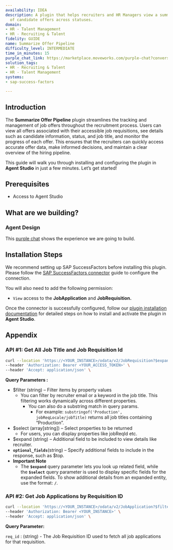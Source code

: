 ```yaml
---
availability: IDEA
description: A plugin that helps recruiters and HR Managers view a summarized breakdown
  of candidate offers across statuses.
domain:
- HR - Talent Management
- HR - Recruiting & Talent
fidelity: GUIDE
name: Summarize Offer Pipeline
difficulty_level: INTERMEDIATE
time_in_minutes: 15
purple_chat_link: https://marketplace.moveworks.com/purple-chat?conversation=%7B%22messages%22%3A%5B%7B%22role%22%3A%22user%22%2C%22parts%22%3A%5B%7B%22richText%22%3A%22I+want+to+view+details+of+job+offers+that+have+been+sent+out%22%7D%5D%7D%2C%7B%22role%22%3A%22assistant%22%2C%22parts%22%3A%5B%7B%22reasoningSteps%22%3A%5B%7B%22status%22%3A%22success%22%2C%22richText%22%3A%22Recognizing+request+to+summarize+job+offers.%22%7D%2C%7B%22status%22%3A%22success%22%2C%22richText%22%3A%22Defaulting+to+all+offers+for+the+current+quarter+and+summarizing+by+status.%22%7D%5D%7D%2C%7B%22richText%22%3A%22%3Cp+xmlns%3D%5C%22http%3A%2F%2Fwww.w3.org%2F1999%2Fxhtml%5C%22%3EHere%27s+a+summary+of+all+job+offers+for+the+%3Cb%3Ecurrent+quarter%3C%2Fb%3E+%28Q2+2024%29%3A%3C%2Fp%3E%3Cul+xmlns%3D%5C%22http%3A%2F%2Fwww.w3.org%2F1999%2Fxhtml%5C%22%3E%3Cli%3E%3Cb%3ETotal+Offers%3C%2Fb%3E%3A+50%3C%2Fli%3E%3Cli%3E%3Cb%3EPending%3C%2Fb%3E%3A+25+%2850%25%29%3C%2Fli%3E%3Cli%3E%3Cb%3EAccepted%3C%2Fb%3E%3A+15+%2830%25%29%3C%2Fli%3E%3Cli%3E%3Cb%3EDeclined%3C%2Fb%3E%3A+10+%2820%25%29%3C%2Fli%3E%3C%2Ful%3E%3Cp+xmlns%3D%5C%22http%3A%2F%2Fwww.w3.org%2F1999%2Fxhtml%5C%22%3EWould+you+like+to+refine+this+by+timeframe%2C+department%2C+or+view+details+for+a+specific+status%3F%3C%2Fp%3E%22%7D%2C%7B%22citations%22%3A%5B%7B%22connectorName%22%3A%22sap-successfactors%22%2C%22citationTitle%22%3A%22Offer+Summary+Q2+2024%22%7D%5D%7D%5D%7D%2C%7B%22role%22%3A%22user%22%2C%22parts%22%3A%5B%7B%22richText%22%3A%22Show+me+the+pending+offers.%22%7D%5D%7D%2C%7B%22role%22%3A%22assistant%22%2C%22parts%22%3A%5B%7B%22reasoningSteps%22%3A%5B%7B%22status%22%3A%22success%22%2C%22richText%22%3A%22Filtering+offers+by+status%3A+%3Cb+xmlns%3D%5C%22http%3A%2F%2Fwww.w3.org%2F1999%2Fxhtml%5C%22%3EPending%3C%2Fb%3E.%22%7D%2C%7B%22status%22%3A%22success%22%2C%22richText%22%3A%22Retrieving+detailed+information+for+pending+offers+from+%3Cb+xmlns%3D%5C%22http%3A%2F%2Fwww.w3.org%2F1999%2Fxhtml%5C%22%3ESAP+SuccessFactors%3C%2Fb%3E.%22%7D%5D%7D%2C%7B%22richText%22%3A%22%3Cp+xmlns%3D%5C%22http%3A%2F%2Fwww.w3.org%2F1999%2Fxhtml%5C%22%3EHere+are+the+details+for+the+%3Cb%3E25+pending+job+offers%3C%2Fb%3E+in+Q2+2024%3A%3C%2Fp%3E%3Cul+xmlns%3D%5C%22http%3A%2F%2Fwww.w3.org%2F1999%2Fxhtml%5C%22%3E%3Cli%3E%3Cb%3ESarah+Chen%3C%2Fb%3E+-+Senior+Software+Engineer%2C+Seattle+-+Offered+2024-05-20%3C%2Fli%3E%3Cli%3E%3Cb%3EDavid+Lee%3C%2Fb%3E+-+Product+Manager%2C+New+York+-+Offered+2024-05-18%3C%2Fli%3E%3Cli%3E%3Cb%3EEmily+Wong%3C%2Fb%3E+-+UX+Designer%2C+London+-+Offered+2024-05-15%3C%2Fli%3E%3Cli%3E%3Ci%3E...and+22+more+pending+offers.%3C%2Fi%3E%3C%2Fli%3E%3C%2Ful%3E%22%7D%2C%7B%22citations%22%3A%5B%7B%22connectorName%22%3A%22sap-successfactors%22%2C%22citationTitle%22%3A%22Sarah+Chen+-+Senior+Software+Engineer+Offer%22%7D%2C%7B%22connectorName%22%3A%22sap-successfactors%22%2C%22citationTitle%22%3A%22David+Lee+-+Product+Manager+Offer%22%7D%2C%7B%22connectorName%22%3A%22sap-successfactors%22%2C%22citationTitle%22%3A%22Emily+Wong+-+UX+Designer+Offer%22%7D%5D%7D%5D%7D%2C%7B%22role%22%3A%22user%22%2C%22parts%22%3A%5B%7B%22richText%22%3A%22How+about+offers+from+last+month+for+the+Marketing+department%3F%22%7D%5D%7D%2C%7B%22role%22%3A%22assistant%22%2C%22parts%22%3A%5B%7B%22reasoningSteps%22%3A%5B%7B%22status%22%3A%22success%22%2C%22richText%22%3A%22Parsing+timeframe%3A+%3Cb+xmlns%3D%5C%22http%3A%2F%2Fwww.w3.org%2F1999%2Fxhtml%5C%22%3Elast+month+%28May+2024%29%3C%2Fb%3E.%22%7D%2C%7B%22status%22%3A%22success%22%2C%22richText%22%3A%22Parsing+department%3A+%3Cb+xmlns%3D%5C%22http%3A%2F%2Fwww.w3.org%2F1999%2Fxhtml%5C%22%3EMarketing%3C%2Fb%3E.%22%7D%2C%7B%22status%22%3A%22success%22%2C%22richText%22%3A%22Filtering+offers+from+%3Cb+xmlns%3D%5C%22http%3A%2F%2Fwww.w3.org%2F1999%2Fxhtml%5C%22%3ESAP+SuccessFactors%3C%2Fb%3E+for+May+2024+in+the+Marketing+department.%22%7D%5D%7D%2C%7B%22richText%22%3A%22%3Cp+xmlns%3D%5C%22http%3A%2F%2Fwww.w3.org%2F1999%2Fxhtml%5C%22%3EHere%27s+a+summary+of+job+offers+for+the+%3Cb%3EMarketing+department+last+month%3C%2Fb%3E+%28May+2024%29%3A%3C%2Fp%3E%3Cul+xmlns%3D%5C%22http%3A%2F%2Fwww.w3.org%2F1999%2Fxhtml%5C%22%3E%3Cli%3E%3Cb%3ETotal+Offers%3C%2Fb%3E%3A+8%3C%2Fli%3E%3Cli%3E%3Cb%3EPending%3C%2Fb%3E%3A+3+%2837.5%25%29%3C%2Fli%3E%3Cli%3E%3Cb%3EAccepted%3C%2Fb%3E%3A+4+%2850%25%29%3C%2Fli%3E%3Cli%3E%3Cb%3EDeclined%3C%2Fb%3E%3A+1+%2812.5%25%29%3C%2Fli%3E%3C%2Ful%3E%3Cp+xmlns%3D%5C%22http%3A%2F%2Fwww.w3.org%2F1999%2Fxhtml%5C%22%3EWould+you+like+to+see+the+individual+offers%2C+or+compare+this+with+another+period%3F%3C%2Fp%3E%22%7D%2C%7B%22citations%22%3A%5B%7B%22connectorName%22%3A%22sap-successfactors%22%2C%22citationTitle%22%3A%22Marketing+Department+Offers+-+May+2024%22%7D%5D%7D%5D%7D%2C%7B%22role%22%3A%22user%22%2C%22parts%22%3A%5B%7B%22richText%22%3A%22Compare+this+quarter%27s+accepted+offers+with+last+quarter%27s.%22%7D%5D%7D%2C%7B%22role%22%3A%22assistant%22%2C%22parts%22%3A%5B%7B%22reasoningSteps%22%3A%5B%7B%22status%22%3A%22success%22%2C%22richText%22%3A%22Recognizing+request+for+trend+comparison+for+%27Accepted%27+status.%22%7D%2C%7B%22status%22%3A%22success%22%2C%22richText%22%3A%22Retrieving+accepted+offers+for+%3Cb+xmlns%3D%5C%22http%3A%2F%2Fwww.w3.org%2F1999%2Fxhtml%5C%22%3Ecurrent+quarter+%28Q2+2024%29%3C%2Fb%3E+and+%3Cb+xmlns%3D%5C%22http%3A%2F%2Fwww.w3.org%2F1999%2Fxhtml%5C%22%3Elast+quarter+%28Q1+2024%29%3C%2Fb%3E+from+%3Cb+xmlns%3D%5C%22http%3A%2F%2Fwww.w3.org%2F1999%2Fxhtml%5C%22%3ESAP+SuccessFactors%3C%2Fb%3E.%22%7D%5D%7D%2C%7B%22richText%22%3A%22%3Cp+xmlns%3D%5C%22http%3A%2F%2Fwww.w3.org%2F1999%2Fxhtml%5C%22%3EHere%27s+a+comparison+of+%3Cb%3EAccepted+Offers%3C%2Fb%3E%3A%3C%2Fp%3E%3Cul+xmlns%3D%5C%22http%3A%2F%2Fwww.w3.org%2F1999%2Fxhtml%5C%22%3E%3Cli%3E%3Cb%3EQ2+2024+%28Current+Quarter%29%3C%2Fb%3E%3A+15+Accepted+Offers%3C%2Fli%3E%3Cli%3E%3Cb%3EQ1+2024+%28Last+Quarter%29%3C%2Fb%3E%3A+12+Accepted+Offers%3C%2Fli%3E%3C%2Ful%3E%3Cp+xmlns%3D%5C%22http%3A%2F%2Fwww.w3.org%2F1999%2Fxhtml%5C%22%3EThat%27s+a+25%25+increase+in+accepted+offers+this+quarter%21%3C%2Fp%3E%22%7D%2C%7B%22citations%22%3A%5B%7B%22connectorName%22%3A%22sap-successfactors%22%2C%22citationTitle%22%3A%22Accepted+Offers+Q2+2024%22%7D%2C%7B%22connectorName%22%3A%22sap-successfactors%22%2C%22citationTitle%22%3A%22Accepted+Offers+Q1+2024%22%7D%5D%7D%5D%7D%5D%7D
solution_tags:
- HR - Recruiting & Talent
- HR - Talent Management
systems:
- sap-success-factors

---
```

## **Introduction**

The **Summarize Offer Pipeline** plugin streamlines the tracking and management of job offers throughout the recruitment process. Users can view all offers associated with their accessible job requisitions, see details such as candidate information, status, and job title, and monitor the progress of each offer. This ensures that the recruiters can quickly access accurate offer data, make informed decisions, and maintain a clear overview of the hiring pipeline.

This guide will walk you through installing and configuring the plugin in **Agent Studio** in just a few minutes. Let’s get started!

## **Prerequisites**

- Access to Agent Studio

## **What are we building?**

### **Agent Design**

This [purple chat](https://marketplace.moveworks.com/purple-chat?conversation=%7B%22messages%22%3A%5B%7B%22role%22%3A%22user%22%2C%22parts%22%3A%5B%7B%22richText%22%3A%22summarize+job+offers%22%7D%5D%7D%2C%7B%22role%22%3A%22assistant%22%2C%22parts%22%3A%5B%7B%22reasoningSteps%22%3A%5B%7B%22status%22%3A%22success%22%2C%22richText%22%3A%22Recognizing+request+to+summarize+job+offers.%22%7D%2C%7B%22status%22%3A%22success%22%2C%22richText%22%3A%22Retrieving+active+requisitions+from+%3Cb+xmlns%3D%5C%22http%3A%2F%2Fwww.w3.org%2F1999%2Fxhtml%5C%22%3ESAP+SuccessFactors%3C%2Fb%3E+for+the+current+recruiter.%22%7D%5D%7D%2C%7B%22richText%22%3A%22%3Cp+xmlns%3D%5C%22http%3A%2F%2Fwww.w3.org%2F1999%2Fxhtml%5C%22%3EWhich+requisition+would+you+like+to+see+job+offer+summaries+for%3F+Here+are+some+active+requisitions%3A%3C%2Fp%3E%3Cul+xmlns%3D%5C%22http%3A%2F%2Fwww.w3.org%2F1999%2Fxhtml%5C%22%3E%3Cli%3E%3Cb%3EREQ-1234%3C%2Fb%3E%3A+Senior+Software+Engineer%3C%2Fli%3E%3Cli%3E%3Cb%3EREQ-5678%3C%2Fb%3E%3A+Product+Manager%2C+AI%3C%2Fli%3E%3Cli%3E%3Cb%3EREQ-9101%3C%2Fb%3E%3A+UX+Designer+%28Contract%29%3C%2Fli%3E%3C%2Ful%3E%3Cp+xmlns%3D%5C%22http%3A%2F%2Fwww.w3.org%2F1999%2Fxhtml%5C%22%3EPlease+select+one+to+view+its+offers.%3C%2Fp%3E%22%7D%2C%7B%22citations%22%3A%5B%7B%22connectorName%22%3A%22sap-successfactors%22%2C%22citationTitle%22%3A%22REQ-1234%3A+Senior+Software+Engineer%22%7D%2C%7B%22connectorName%22%3A%22sap-successfactors%22%2C%22citationTitle%22%3A%22REQ-5678%3A+Product+Manager%2C+AI%22%7D%2C%7B%22connectorName%22%3A%22sap-successfactors%22%2C%22citationTitle%22%3A%22REQ-9101%3A+UX+Designer+%28Contract%29%22%7D%5D%7D%2C%7B%22buttons%22%3A%5B%7B%22buttonText%22%3A%22Senior+Software+Engineer%22%2C%22style%22%3A%22outlined%22%7D%2C%7B%22buttonText%22%3A%22Product+Manager%2C+AI%22%2C%22style%22%3A%22outlined%22%7D%2C%7B%22buttonText%22%3A%22UX+Designer+%28Contract%29%22%2C%22style%22%3A%22outlined%22%7D%5D%7D%5D%7D%2C%7B%22role%22%3A%22user%22%2C%22parts%22%3A%5B%7B%22richText%22%3A%22Senior+Software+Engineer%22%7D%5D%7D%2C%7B%22role%22%3A%22assistant%22%2C%22parts%22%3A%5B%7B%22reasoningSteps%22%3A%5B%7B%22status%22%3A%22success%22%2C%22richText%22%3A%22Filtering+by+requisition%3A+%3Cb+xmlns%3D%5C%22http%3A%2F%2Fwww.w3.org%2F1999%2Fxhtml%5C%22%3ESenior+Software+Engineer+%28REQ-1234%29%3C%2Fb%3E.%22%7D%2C%7B%22status%22%3A%22success%22%2C%22richText%22%3A%22Retrieving+detailed+offer+information+for+this+requisition+from+%3Cb+xmlns%3D%5C%22http%3A%2F%2Fwww.w3.org%2F1999%2Fxhtml%5C%22%3ESAP+SuccessFactors%3C%2Fb%3E.%22%7D%5D%7D%2C%7B%22richText%22%3A%22%3Cp+xmlns%3D%5C%22http%3A%2F%2Fwww.w3.org%2F1999%2Fxhtml%5C%22%3EHere%27s+a+summary+of+job+offers+for+the+%3Cb%3ESenior+Software+Engineer+%28REQ-1234%29%3C%2Fb%3E+requisition%3A%3C%2Fp%3E%3Cul+xmlns%3D%5C%22http%3A%2F%2Fwww.w3.org%2F1999%2Fxhtml%5C%22%3E%3Cli%3E%3Cb%3EAccepted+Offers%3C%2Fb%3E%3A%3Cul%3E%3Cli%3ESarah+Chen%3C%2Fli%3E%3Cli%3EMichael+Lee%3C%2Fli%3E%3C%2Ful%3E%3C%2Fli%3E%3Cli%3E%3Cb%3EPending+Offers%3C%2Fb%3E%3A%3Cul%3E%3Cli%3EDavid+Kim%3C%2Fli%3E%3Cli%3EEmily+White%3C%2Fli%3E%3C%2Ful%3E%3C%2Fli%3E%3Cli%3E%3Cb%3EDeclined+Offers%3C%2Fb%3E%3A%3Cul%3E%3Cli%3EJessica+Brown%3C%2Fli%3E%3C%2Ful%3E%3C%2Fli%3E%3C%2Ful%3E%22%7D%2C%7B%22citations%22%3A%5B%7B%22connectorName%22%3A%22sap-successfactors%22%2C%22citationTitle%22%3A%22Offer%3A+Sarah+Chen+%28Senior+Software+Engineer%29%22%7D%2C%7B%22connectorName%22%3A%22sap-successfactors%22%2C%22citationTitle%22%3A%22Offer%3A+Michael+Lee+%28Senior+Software+Engineer%29%22%7D%2C%7B%22connectorName%22%3A%22sap-successfactors%22%2C%22citationTitle%22%3A%22Offer%3A+David+Kim+%28Senior+Software+Engineer%29%22%7D%2C%7B%22connectorName%22%3A%22sap-successfactors%22%2C%22citationTitle%22%3A%22Offer%3A+Emily+White+%28Senior+Software+Engineer%29%22%7D%2C%7B%22connectorName%22%3A%22sap-successfactors%22%2C%22citationTitle%22%3A%22Offer%3A+Jessica+Brown+%28Senior+Software+Engineer%29%22%7D%5D%7D%5D%7D%5D%7D) shows the experience we are going to build.

## **Installation Steps**

We recommend setting up SAP SuccessFactors before installing this plugin. Please follow the [SAP SuccessFactors connector](https://marketplace.moveworks.com/connectors/sap-success-factors#how-to-implement) guide to configure the connection.

You will also need to add the following permission:

- `View` access to the **JobApplication** and **JobRequisition.**

Once the connector is successfully configured, follow our [plugin installation documentation](https://help.moveworks.com/docs/ai-agent-marketplace-installation) for detailed steps on how to install and activate the plugin in **Agent Studio**.

## **Appendix**

### **API #1: Get All Job Title and Job Requisition Id**

```bash
curl --location 'https://<YOUR_INSTANCE>/odata/v2/JobRequisition?$expand=recruiter,jobReqLocale&$filter=recruiter/email eq '{{email}}'&$select=jobReqId,jobReqLocale/jobTitle&$top=30' \
--header 'Authorization: Bearer <YOUR_ACCESS_TOKEN>' \
--header 'Accept: application/json' \

```

**Query Parameters :**

- $filter (string) – Filter items by property values
    - You can filter by recruiter email or a keyword in the job title. This filtering works dynamically across different properties.
        - You can also do a substring match in query params.
            - For example: `substringof('Production', jobReqLocale/jobTitle)` returns all job titles containing “Production”.
- $select (array[string]) – Select properties to be returned
    - For users, you can display properties like jobReqId etc.
- $expand (string) – Additional field to be included to view details like recruiter.
- **`optional_fields`**(string) – Specify additional fields to include in the response, such as $top.
- **Important Note**
    - The **`$expand`** query parameter lets you look up related field, while the **`$select`** query parameter is used to display specific fields for the expanded fields. To show additional details from an expanded entity, use the format: **`/`**.

### **API #2: Get Job Applications by Requisition ID**

```bash
curl --location 'https://<YOUR_INSTANCE>/odata/v2/JobApplication?$filter=jobReqId eq {{req_id}} &$select=applicationId,jobReqId,status,firstName,lastName' \
--header 'Authorization: Bearer <YOUR_INSTANCE>' \
--header 'Accept: application/json' \
```

**Query Parameter:**

`req_id` :  (string) - The Job Requisition ID used to fetch all job applications for that requisition.